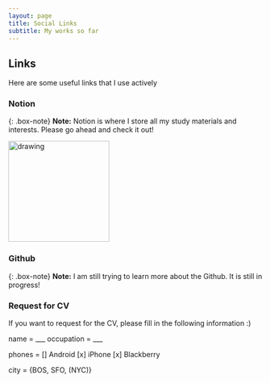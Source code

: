 ```yaml
---
layout: page
title: Social Links
subtitle: My works so far
---
```


## Links
Here are some useful links that I use actively

### Notion

{: .box-note}
**Note:** Notion is where I store all my study materials and interests. Please go ahead and check it out!

[<img src="https://cdn.worldvectorlogo.com/logos/notion-logo-1.svg" alt="drawing" style="width:200px;"/>](https://sunbinmun.notion.site/Sun-Bin-MUN-Getting-Started-1c4a5242fd3d4a2ca157510f5318ae7d)

### Github
{: .box-note}
**Note:** I am still trying to learn more about the Github. It is still in progress!

### Request for CV
If you want to request for the CV, please fill in the following information :)

name = ___
occupation = ___

phones = [] Android [x] iPhone [x] Blackberry

city = {BOS, SFO, (NYC)}




